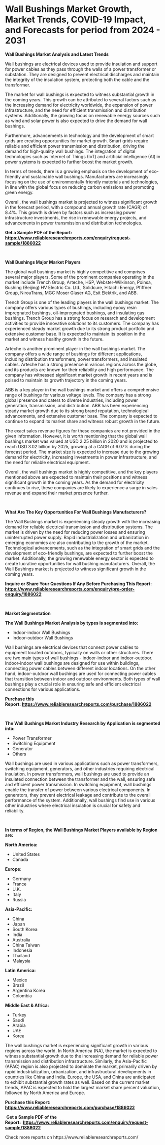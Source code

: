 <p><h1>Wall Bushings Market Growth, Market Trends, COVID-19 Impact, and Forecasts for period from 2024 - 2031</h1></p><p><strong>Wall Bushings Market Analysis and Latest Trends</strong></p>
<p><p>Wall bushings are electrical devices used to provide insulation and support for power cables as they pass through the walls of a power transformer or substation. They are designed to prevent electrical discharges and maintain the integrity of the insulation system, protecting both the cable and the transformer.</p><p>The market for wall bushings is expected to witness substantial growth in the coming years. This growth can be attributed to several factors such as the increasing demand for electricity worldwide, the expansion of power infrastructure, and the need for efficient transmission and distribution systems. Additionally, the growing focus on renewable energy sources such as wind and solar power is also expected to drive the demand for wall bushings.</p><p>Furthermore, advancements in technology and the development of smart grids are creating opportunities for market growth. Smart grids require reliable and efficient power transmission and distribution, driving the demand for high-quality wall bushings. The integration of digital technologies such as Internet of Things (IoT) and artificial intelligence (AI) in power systems is expected to further boost the market growth.</p><p>In terms of trends, there is a growing emphasis on the development of eco-friendly and sustainable wall bushings. Manufacturers are increasingly focusing on the use of environmentally friendly materials and technologies, in line with the global focus on reducing carbon emissions and promoting green energy.</p><p>Overall, the wall bushings market is projected to witness significant growth in the forecast period, with a compound annual growth rate (CAGR) of 8.4%. This growth is driven by factors such as increasing power infrastructure investments, the rise in renewable energy projects, and advancements in power transmission and distribution technologies.</p></p>
<p><strong>Get a Sample PDF of the Report:&nbsp; <a href="https://www.reliableresearchreports.com/enquiry/request-sample/1886022">https://www.reliableresearchreports.com/enquiry/request-sample/1886022</a></strong></p>
<p>&nbsp;</p>
<p><strong>Wall Bushings Major Market Players</strong></p>
<p><p>The global wall bushings market is highly competitive and comprises several major players. Some of the prominent companies operating in the market include Trench Group, Arteche, HSP, Webster-Wilkinson, Poinsa, Bushing (Beijing) HV Electric Co. Ltd., Solidcure, Hitachi Energy, Pfiffner Group, NirouTrans, MGC Moser Glaser AG, Esit Elektrik, and ABB.</p><p>Trench Group is one of the leading players in the wall bushings market. The company offers various types of bushings, including epoxy resin impregnated bushings, oil-impregnated bushings, and insulating gas bushings. Trench Group has a strong focus on research and development activities to provide innovative solutions to its customers. The company has experienced steady market growth due to its strong product portfolio and extensive customer base. It is expected to maintain its position in the market and witness healthy growth in the future.</p><p>Arteche is another prominent player in the wall bushings market. The company offers a wide range of bushings for different applications, including distribution transformers, power transformers, and insulated cables. Arteche has a strong presence in various regions across the globe, and its products are known for their reliability and high performance. The company has witnessed significant market growth in recent years and is poised to maintain its growth trajectory in the coming years.</p><p>ABB is a key player in the wall bushings market and offers a comprehensive range of bushings for various voltage levels. The company has a strong global presence and caters to diverse industries, including power generation, transmission, and distribution. ABB has been experiencing steady market growth due to its strong brand reputation, technological advancements, and extensive customer base. The company is expected to continue to expand its market share and witness robust growth in the future.</p><p>The exact sales revenue figures for these companies are not provided in the given information. However, it is worth mentioning that the global wall bushings market was valued at USD 2.25 billion in 2020 and is projected to reach USD 3.02 billion by 2025, growing at a CAGR of 6.07% during the forecast period. The market size is expected to increase due to the growing demand for electricity, increasing investments in power infrastructure, and the need for reliable electrical equipment.</p><p>Overall, the wall bushings market is highly competitive, and the key players mentioned above are expected to maintain their positions and witness significant growth in the coming years. As the demand for electricity continues to rise, these companies are likely to experience a surge in sales revenue and expand their market presence further.</p></p>
<p>&nbsp;</p>
<p><strong>What Are The Key Opportunities For Wall Bushings Manufacturers?</strong></p>
<p><p>The Wall Bushings market is experiencing steady growth with the increasing demand for reliable electrical transmission and distribution systems. The market is driven by the need for reducing power losses and ensuring uninterrupted power supply. Rapid industrialization and urbanization in emerging economies are also contributing to the growth of the market. Technological advancements, such as the integration of smart grids and the development of eco-friendly bushings, are expected to further boost the market. Additionally, the growing renewable energy sector is expected to create lucrative opportunities for wall bushing manufacturers. Overall, the Wall Bushings market is projected to witness significant growth in the coming years.</p></p>
<p><strong>Inquire or Share Your Questions If Any Before Purchasing This Report: <a href="https://www.reliableresearchreports.com/enquiry/pre-order-enquiry/1886022">https://www.reliableresearchreports.com/enquiry/pre-order-enquiry/1886022</a></strong></p>
<p>&nbsp;</p>
<p><strong>Market Segmentation</strong></p>
<p><strong>The Wall Bushings Market Analysis by types is segmented into:</strong></p>
<p><ul><li>Indoor-indoor Wall Bushings</li><li>Indoor-outdoor Wall Bushings</li></ul></p>
<p><p>Wall bushings are electrical devices that connect power cables to equipment located outdoors, typically on walls or other structures. There are two main types of wall bushings - indoor-indoor and indoor-outdoor. Indoor-indoor wall bushings are designed for use within buildings, connecting power cables between different indoor locations. On the other hand, indoor-outdoor wall bushings are used for connecting power cables that transition between indoor and outdoor environments. Both types of wall bushings play a crucial role in ensuring safe and efficient electrical connections for various applications.</p></p>
<p><strong>Purchase this Report:&nbsp;<a href="https://www.reliableresearchreports.com/purchase/1886022">https://www.reliableresearchreports.com/purchase/1886022</a></strong></p>
<p>&nbsp;</p>
<p><strong>The Wall Bushings Market Industry Research by Application is segmented into:</strong></p>
<p><ul><li>Power Transformer</li><li>Switching Equipment</li><li>Generator</li><li>Others</li></ul></p>
<p><p>Wall bushings are used in various applications such as power transformers, switching equipment, generators, and other industries requiring electrical insulation. In power transformers, wall bushings are used to provide an insulated connection between the transformer and the wall, ensuring safe and efficient power transmission. In switching equipment, wall bushings enable the transfer of power between various electrical components. In generators, they prevent electrical leakage and contribute to the overall performance of the system. Additionally, wall bushings find use in various other industries where electrical insulation is crucial for safety and reliability.</p></p>
<p>&nbsp;</p>
<p><strong>In terms of Region, the Wall Bushings Market Players available by Region are:</strong></p>
<p>
    <p> <strong> North America: </strong>
        <ul>
            <li>United States</li>
            <li>Canada</li>
        </ul>
        </p> 
    <p> <strong> Europe: </strong>
        <ul>
            <li>Germany</li>
            <li>France</li>
            <li>U.K.</li>
            <li>Italy</li>
            <li>Russia</li>
        </ul>
        </p> 
    <p> <strong> Asia-Pacific: </strong>
        <ul>
            <li>China</li>
            <li>Japan</li>
            <li>South Korea</li>
            <li>India</li>
            <li>Australia</li>
            <li>China Taiwan</li>
            <li>Indonesia</li>
            <li>Thailand</li>
            <li>Malaysia</li>
        </ul>
        </p> 
    <p> <strong> Latin America: </strong>
        <ul>
            <li>Mexico</li>
            <li>Brazil</li>
            <li>Argentina Korea</li>
            <li>Colombia</li>
        </ul>
        </p> 
    <p> <strong> Middle East & Africa: </strong>
        <ul>
            <li>Turkey</li>
            <li>Saudi</li>
            <li>Arabia</li>
            <li>UAE</li>
            <li>Korea</li>
        </ul>
    </p>
    </p>
<p><p>The wall bushings market is experiencing significant growth in various regions across the world. In North America (NA), the market is expected to witness substantial growth due to the increasing demand for reliable power transmission and distribution infrastructure. Similarly, the Asia-Pacific (APAC) region is also projected to dominate the market, primarily driven by rapid industrialization, urbanization, and infrastructural developments in countries like China and India. Europe, the USA, and China are anticipated to exhibit substantial growth rates as well. Based on the current market trends, APAC is expected to hold the largest market share percent valuation, followed by North America and Europe.</p></p>
<p><strong>Purchase this Report: <a href="https://www.reliableresearchreports.com/purchase/1886022">https://www.reliableresearchreports.com/purchase/1886022</a></strong></p>
<p>&nbsp;<strong>Get a Sample PDF of the Report:&nbsp;&nbsp;<a href="https://www.reliableresearchreports.com/enquiry/request-sample/1886022">https://www.reliableresearchreports.com/enquiry/request-sample/1886022</a></strong></p>
<p><strong></strong></p>
<p>Check more reports on https://www.reliableresearchreports.com/</p>
